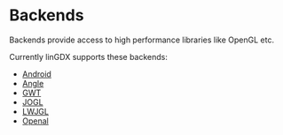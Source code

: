 # Backends #

Backends provide access to high performance libraries like OpenGL etc.

Currently linGDX supports these backends:

  * [Android](backendAndroid.md)
  * [Angle](backendAngle.md)
  * [GWT](backendGwt.md)
  * [JOGL](backendJogl.md)
  * [LWJGL](backendLwjgl.md)
  * [Openal](backendOpenal.md)